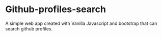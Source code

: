 # Github-profiles-search
A simple web app created with Vanilla Javascript and bootstrap that can search github profiles.
